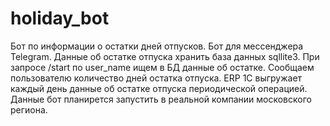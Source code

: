 # holiday_bot
Бот по информации о остатки дней отпусков.
Бот для мессенджера Telegram.
Данные об остатке отпуска хранить база данных sqllite3.
При запросе /start по user_name ищем в БД данные об остатке.
Сообщаем пользователю количество дней остатка отпуска.
ERP 1C выгружает каждый день данные об остатке отпуска периодической операцией.
Данные бот планирется запустить в реальной компании московского региона.
